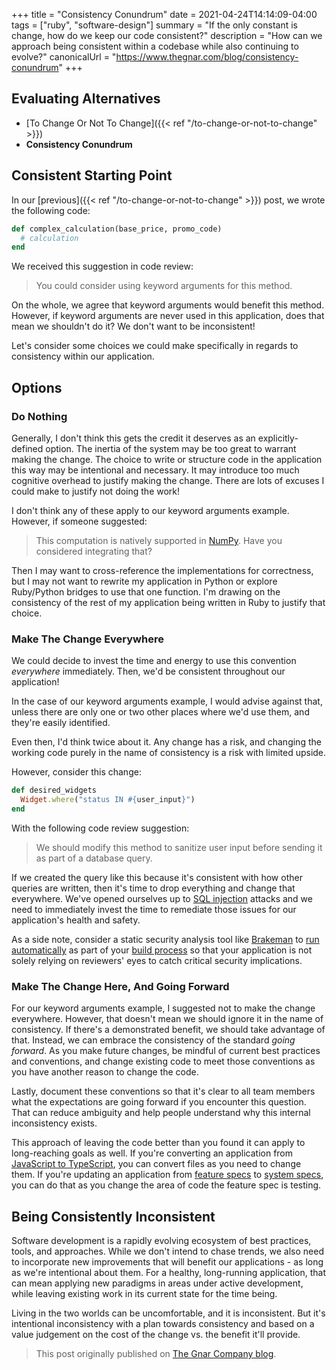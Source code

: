 +++
title = "Consistency Conundrum"
date = 2021-04-24T14:14:09-04:00
tags = ["ruby", "software-design"]
summary = "If the only constant is change, how do we keep our code consistent?"
description = "How can we approach being consistent within a codebase while also continuing to evolve?"
canonicalUrl = "https://www.thegnar.com/blog/consistency-conundrum"
+++

## Evaluating Alternatives

- [To Change Or Not To Change]({{< ref "/to-change-or-not-to-change" >}})
- **Consistency Conundrum**

## Consistent Starting Point

In our [previous]({{< ref "/to-change-or-not-to-change" >}}) post, we wrote the following
code:

```ruby
def complex_calculation(base_price, promo_code)
  # calculation
end
```

We received this suggestion in code review:

> You could consider using keyword arguments for this method.

On the whole, we agree that keyword arguments would benefit this method.
However, if keyword arguments are never used in this application, does that mean
we shouldn't do it? We don't want to be inconsistent!

Let's consider some choices we could make specifically in regards to consistency
within our application.

## Options

### Do Nothing

Generally, I don't think this gets the credit it deserves as an
explicitly-defined option. The inertia of the system may be too great to warrant
making the change. The choice to write or structure code in the application this
way may be intentional and necessary. It may introduce too much cognitive
overhead to justify making the change. There are lots of excuses I could make to
justify not doing the work!

I don't think any of these apply to our keyword arguments example. However, if
someone suggested:

> This computation is natively supported in [NumPy](https://numpy.org/). Have
> you considered integrating that?

Then I may want to cross-reference the implementations for correctness, but I
may not want to rewrite my application in Python or explore Ruby/Python bridges
to use that one function. I'm drawing on the consistency of the rest of my
application being written in Ruby to justify that choice.

### Make The Change Everywhere

We could decide to invest the time and energy to use this convention
_everywhere_ immediately. Then, we'd be consistent throughout our application!

In the case of our keyword arguments example, I would advise against that,
unless there are only one or two other places where we'd use them, and they're
easily identified.

Even then, I'd think twice about it. Any change has a risk, and changing the
working code purely in the name of consistency is a risk with limited upside.

However, consider this change:

```ruby
def desired_widgets
  Widget.where("status IN #{user_input}")
end
```

With the following code review suggestion:

> We should modify this method to sanitize user input before sending it as part
> of a database query.

If we created the query like this because it's consistent with how other
queries are written, then it's time to drop everything and change that everywhere.
We've opened ourselves up to [SQL injection](https://owasp.org/www-community/attacks/SQL_Injection)
attacks and we need to immediately invest the time to remediate those issues for
our application's health and safety.

As a side note, consider a static security analysis tool like
[Brakeman](https://brakemanscanner.org/) to [run automatically](https://github.com/TheGnarCo/gnarails/blob/fe72e5fe74455400088d89f7af2a2d9bf1899d26/templates/bin/brakeman)
as part of your [build process](https://github.com/TheGnarCo/gnarails/blob/fe72e5fe74455400088d89f7af2a2d9bf1899d26/templates/.circleci/config.yml#L49-L51)
so that your application is not solely relying on reviewers' eyes to catch
critical security implications.

### Make The Change Here, And Going Forward

For our keyword arguments example, I suggested not to make the change
everywhere. However, that doesn't mean we should ignore it in the name of
consistency. If there's a demonstrated benefit, we should take advantage of
that. Instead, we can embrace the consistency of the standard _going forward_.
As you make future changes, be mindful of current best practices and
conventions, and change existing code to meet those conventions as you have
another reason to change the code.

Lastly, document these conventions so that it's clear to all team members what
the expectations are going forward if you encounter this question. That can
reduce ambiguity and help people understand why this internal inconsistency exists.

This approach of leaving the code better than you found it can apply
to long-reaching goals as well. If you're converting an application from
[JavaScript to TypeScript](https://www.typescriptlang.org/docs/handbook/migrating-from-javascript.html),
you can convert files as you need to change them. If
you're updating an application from [feature specs](https://relishapp.com/rspec/rspec-rails/docs/feature-specs/feature-spec)
to [system specs](https://relishapp.com/rspec/rspec-rails/docs/system-specs/system-spec),
you can do that as you change the area of code the feature spec is testing.

## Being Consistently Inconsistent

Software development is a rapidly evolving ecosystem of best practices, tools,
and approaches. While we don't intend to chase trends, we also need to
incorporate new improvements that will benefit our applications - as long as
we're intentional about them. For a healthy, long-running application, that
can mean applying new paradigms in areas under active development, while leaving
existing work in its current state for the time being.

Living in the two worlds can be uncomfortable, and it is inconsistent. But it's
intentional inconsistency with a plan towards consistency and based on a value
judgement on the cost of the change vs. the benefit it'll provide.

> This post originally published on [The Gnar Company blog](https://blog.thegnar.co/consistency-conundrum).
